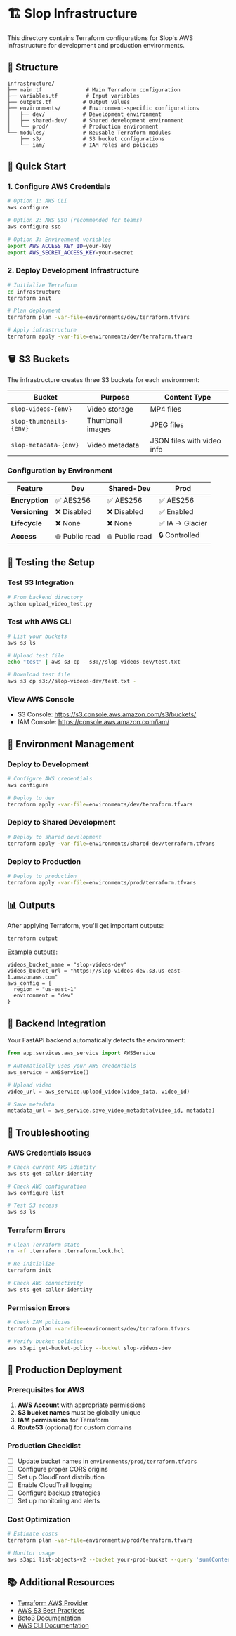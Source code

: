 # 🏗️ Slop Infrastructure

This directory contains Terraform configurations for Slop's AWS infrastructure for development and production environments.

## 📁 Structure

```
infrastructure/
├── main.tf              # Main Terraform configuration
├── variables.tf         # Input variables
├── outputs.tf          # Output values
├── environments/       # Environment-specific configurations
│   ├── dev/            # Development environment
│   ├── shared-dev/     # Shared development environment
│   └── prod/           # Production environment
└── modules/            # Reusable Terraform modules
    ├── s3/             # S3 bucket configurations
    └── iam/            # IAM roles and policies
```

## 🚀 Quick Start

### 1. Configure AWS Credentials

```bash
# Option 1: AWS CLI
aws configure

# Option 2: AWS SSO (recommended for teams)
aws configure sso

# Option 3: Environment variables
export AWS_ACCESS_KEY_ID=your-key
export AWS_SECRET_ACCESS_KEY=your-secret
```

### 2. Deploy Development Infrastructure

```bash
# Initialize Terraform
cd infrastructure
terraform init

# Plan deployment
terraform plan -var-file=environments/dev/terraform.tfvars

# Apply infrastructure
terraform apply -var-file=environments/dev/terraform.tfvars
```

## 🪣 S3 Buckets

The infrastructure creates three S3 buckets for each environment:

| Bucket | Purpose | Content Type |
|--------|---------|-------------|
| `slop-videos-{env}` | Video storage | MP4 files |
| `slop-thumbnails-{env}` | Thumbnail images | JPEG files |
| `slop-metadata-{env}` | Video metadata | JSON files with video info |

### Configuration by Environment

| Feature | Dev | Shared-Dev | Prod |
|---------|-----|------------|------|
| **Encryption** | ✅ AES256 | ✅ AES256 | ✅ AES256 |
| **Versioning** | ❌ Disabled | ❌ Disabled | ✅ Enabled |
| **Lifecycle** | ❌ None | ❌ None | ✅ IA → Glacier |
| **Access** | 🌐 Public read | 🌐 Public read | 🔒 Controlled |

## 🧪 Testing the Setup

### Test S3 Integration

```bash
# From backend directory
python upload_video_test.py
```

### Test with AWS CLI

```bash
# List your buckets
aws s3 ls

# Upload test file
echo "test" | aws s3 cp - s3://slop-videos-dev/test.txt

# Download test file
aws s3 cp s3://slop-videos-dev/test.txt -
```

### View AWS Console

- S3 Console: https://s3.console.aws.amazon.com/s3/buckets/
- IAM Console: https://console.aws.amazon.com/iam/

## 🔄 Environment Management

### Deploy to Development

```bash
# Configure AWS credentials
aws configure

# Deploy to dev
terraform apply -var-file=environments/dev/terraform.tfvars
```

### Deploy to Shared Development

```bash
# Deploy to shared development
terraform apply -var-file=environments/shared-dev/terraform.tfvars
```

### Deploy to Production

```bash
# Deploy to production
terraform apply -var-file=environments/prod/terraform.tfvars
```

## 📊 Outputs

After applying Terraform, you'll get important outputs:

```bash
terraform output
```

Example outputs:
```
videos_bucket_name = "slop-videos-dev"
videos_bucket_url = "https://slop-videos-dev.s3.us-east-1.amazonaws.com"
aws_config = {
  region = "us-east-1"
  environment = "dev"
}
```

## 🔧 Backend Integration

Your FastAPI backend automatically detects the environment:

```python
from app.services.aws_service import AWSService

# Automatically uses your AWS credentials
aws_service = AWSService()

# Upload video
video_url = aws_service.upload_video(video_data, video_id)

# Save metadata
metadata_url = aws_service.save_video_metadata(video_id, metadata)
```

## 🐛 Troubleshooting

### AWS Credentials Issues

```bash
# Check current AWS identity
aws sts get-caller-identity

# Check AWS configuration
aws configure list

# Test S3 access
aws s3 ls
```

### Terraform Errors

```bash
# Clean Terraform state
rm -rf .terraform .terraform.lock.hcl

# Re-initialize
terraform init

# Check AWS connectivity
aws sts get-caller-identity
```

### Permission Errors

```bash
# Check IAM policies
terraform plan -var-file=environments/dev/terraform.tfvars

# Verify bucket policies
aws s3api get-bucket-policy --bucket slop-videos-dev
```

## 🚀 Production Deployment

### Prerequisites for AWS

1. **AWS Account** with appropriate permissions
2. **S3 bucket names** must be globally unique
3. **IAM permissions** for Terraform
4. **Route53** (optional) for custom domains

### Production Checklist

- [ ] Update bucket names in `environments/prod/terraform.tfvars`
- [ ] Configure proper CORS origins
- [ ] Set up CloudFront distribution
- [ ] Enable CloudTrail logging
- [ ] Configure backup strategies
- [ ] Set up monitoring and alerts

### Cost Optimization

```bash
# Estimate costs
terraform plan -var-file=environments/prod/terraform.tfvars

# Monitor usage
aws s3api list-objects-v2 --bucket your-prod-bucket --query 'sum(Contents[].Size)'
```

## 📚 Additional Resources

- [Terraform AWS Provider](https://registry.terraform.io/providers/hashicorp/aws/latest/docs)
- [AWS S3 Best Practices](https://docs.aws.amazon.com/AmazonS3/latest/userguide/best-practices.html)
- [Boto3 Documentation](https://boto3.amazonaws.com/v1/documentation/api/latest/index.html)
- [AWS CLI Documentation](https://docs.aws.amazon.com/cli/) 